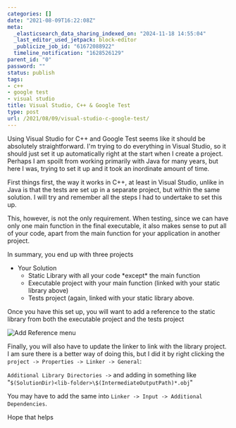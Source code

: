 ```yaml
---
categories: []
date: "2021-08-09T16:22:08Z"
meta:
  _elasticsearch_data_sharing_indexed_on: "2024-11-18 14:55:04"
  _last_editor_used_jetpack: block-editor
  _publicize_job_id: "61672088922"
  timeline_notification: "1628526129"
parent_id: "0"
password: ""
status: publish
tags:
- c++
- google test
- visual studio
title: Visual Studio, C++ & Google Test
type: post
url: /2021/08/09/visual-studio-c-google-test/
---
```


Using Visual Studio for C++ and Google Test seems like it should be absolutely
straightforward. I\'m trying to do everything in Visual Studio, so it should
just set it up automatically right at the start when I create a project. Perhaps
I am spoilt from working primarily with Java for many years, but here I was,
trying to set it up and it took an inordinate amount of time.

First things first, the way it works in C++, at least in Visual Studio, unlike
in Java is that the tests are set up in a separate project, but within the same
solution. I will try and remember all the steps I had to undertake to set this
up.

This, however, is not the only requirement. When testing, since we can have only
one main function in the final executable, it also makes sense to put all of
your code, apart from the main function for your application in another project.

<!--more-->

In summary, you end up with three projects

- Your Solution
  - Static Library with all your code \*except\* the main function
  - Executable project with your main function (linked with your static library
    above)
  - Tests project (again, linked with your static library above.

Once you have this set up, you will want to add a reference to the static
library from both the executable project and the tests project

![Add Reference menu](/assets/2021/08/image.png "Add Reference")

Finally, you will also have to update the linker to link with the library
project. I am sure there is a better way of doing this, but I did it by right
clicking the `project -> Properties -> Linker -> General`:

`Additional Library Directories ->` and adding in something like
"`$(SolutionDir)<lib-folder>\$(IntermediateOutputPath)*.obj`"

You may have to add the same into `Linker -> Input -> Additional Dependencies`.

Hope that helps
